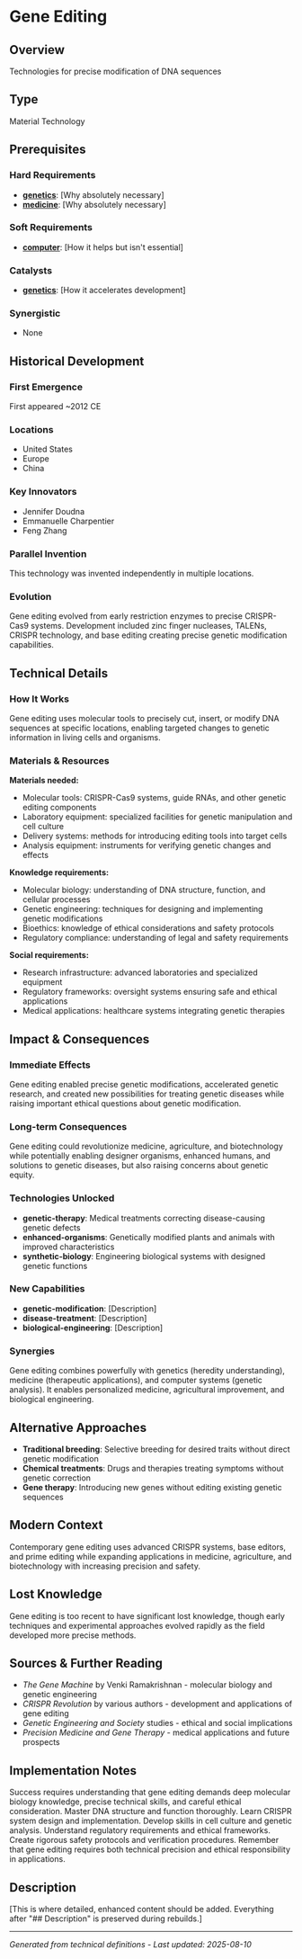 # Gene Editing

## Overview
Technologies for precise modification of DNA sequences

## Type
Material Technology

## Prerequisites

### Hard Requirements
- **[genetics](../genetics/README.md)**: [Why absolutely necessary]
- **[medicine](../medicine/README.md)**: [Why absolutely necessary]

### Soft Requirements
- **[computer](../computer/README.md)**: [How it helps but isn't essential]

### Catalysts
- **[genetics](../genetics/README.md)**: [How it accelerates development]

### Synergistic
- None

## Historical Development

### First Emergence
First appeared ~2012 CE

### Locations
- United States
- Europe
- China

### Key Innovators
- Jennifer Doudna
- Emmanuelle Charpentier
- Feng Zhang





### Parallel Invention
This technology was invented independently in multiple locations.

### Evolution
Gene editing evolved from early restriction enzymes to precise CRISPR-Cas9 systems. Development included zinc finger nucleases, TALENs, CRISPR technology, and base editing creating precise genetic modification capabilities.

## Technical Details

### How It Works
Gene editing uses molecular tools to precisely cut, insert, or modify DNA sequences at specific locations, enabling targeted changes to genetic information in living cells and organisms.

### Materials & Resources
**Materials needed:**
- Molecular tools: CRISPR-Cas9 systems, guide RNAs, and other genetic editing components
- Laboratory equipment: specialized facilities for genetic manipulation and cell culture
- Delivery systems: methods for introducing editing tools into target cells
- Analysis equipment: instruments for verifying genetic changes and effects

**Knowledge requirements:**
- Molecular biology: understanding of DNA structure, function, and cellular processes
- Genetic engineering: techniques for designing and implementing genetic modifications
- Bioethics: knowledge of ethical considerations and safety protocols
- Regulatory compliance: understanding of legal and safety requirements

**Social requirements:**
- Research infrastructure: advanced laboratories and specialized equipment
- Regulatory frameworks: oversight systems ensuring safe and ethical applications
- Medical applications: healthcare systems integrating genetic therapies





## Impact & Consequences

### Immediate Effects
Gene editing enabled precise genetic modifications, accelerated genetic research, and created new possibilities for treating genetic diseases while raising important ethical questions about genetic modification.

### Long-term Consequences
Gene editing could revolutionize medicine, agriculture, and biotechnology while potentially enabling designer organisms, enhanced humans, and solutions to genetic diseases, but also raising concerns about genetic equity.

### Technologies Unlocked
- **genetic-therapy**: Medical treatments correcting disease-causing genetic defects
- **enhanced-organisms**: Genetically modified plants and animals with improved characteristics
- **synthetic-biology**: Engineering biological systems with designed genetic functions

### New Capabilities
- **genetic-modification**: [Description]
- **disease-treatment**: [Description]
- **biological-engineering**: [Description]

### Synergies
Gene editing combines powerfully with genetics (heredity understanding), medicine (therapeutic applications), and computer systems (genetic analysis). It enables personalized medicine, agricultural improvement, and biological engineering.

## Alternative Approaches
- **Traditional breeding**: Selective breeding for desired traits without direct genetic modification
- **Chemical treatments**: Drugs and therapies treating symptoms without genetic correction
- **Gene therapy**: Introducing new genes without editing existing genetic sequences

## Modern Context
Contemporary gene editing uses advanced CRISPR systems, base editors, and prime editing while expanding applications in medicine, agriculture, and biotechnology with increasing precision and safety.

## Lost Knowledge
Gene editing is too recent to have significant lost knowledge, though early techniques and experimental approaches evolved rapidly as the field developed more precise methods.

## Sources & Further Reading
- *The Gene Machine* by Venki Ramakrishnan - molecular biology and genetic engineering
- *CRISPR Revolution* by various authors - development and applications of gene editing
- *Genetic Engineering and Society* studies - ethical and social implications
- *Precision Medicine and Gene Therapy* - medical applications and future prospects

## Implementation Notes
Success requires understanding that gene editing demands deep molecular biology knowledge, precise technical skills, and careful ethical consideration. Master DNA structure and function thoroughly. Learn CRISPR system design and implementation. Develop skills in cell culture and genetic analysis. Understand regulatory requirements and ethical frameworks. Create rigorous safety protocols and verification procedures. Remember that gene editing requires both technical precision and ethical responsibility in applications.

## Description




[This is where detailed, enhanced content should be added. Everything after "## Description" is preserved during rebuilds.]

---
*Generated from technical definitions - Last updated: 2025-08-10*
